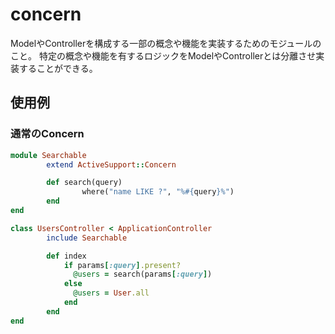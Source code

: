 # concern
ModelやControllerを構成する一部の概念や機能を実装するためのモジュールのこと。
特定の概念や機能を有するロジックをModelやControllerとは分離させ実装することができる。

## 使用例
### 通常のConcern
```ruby:app/models/concerns/searchable.rb
module Searchable
		extend ActiveSupport::Concern

		def search(query)
				where("name LIKE ?", "%#{query}%")
		end
end
```

```ruby:app/controllers/users_controller.rb
class UsersController < ApplicationController
		include Searchable

		def index
		    if params[:query].present?
		      @users = search(params[:query])
		    else
		      @users = User.all
		    end
		end
end
```

